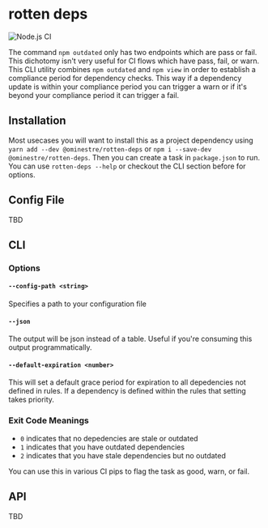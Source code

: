 # rotten deps

![Node.js CI](https://github.com/ominestre/rotten-deps/workflows/Node.js%20CI/badge.svg)

The command `npm outdated` only has two endpoints which are pass or fail. This dichotomy isn't very useful for CI
flows which have pass, fail, or warn. This CLI utility combines `npm outdated` and `npm view` in order to establish
a compliance period for dependency checks. This way if a dependency update is within your compliance period you can
trigger a warn or if it's beyond your compliance period it can trigger a fail.

## Installation

Most usecases you will want to install this as a project dependency using `yarn add --dev @ominestre/rotten-deps` or `npm i --save-dev @ominestre/rotten-deps`.
Then you can create a task in `package.json` to run. You can use `rotten-deps --help` or checkout the CLI section before for options.

## Config File

TBD

## CLI

### Options

#### `--config-path <string>`

Specifies a path to your configuration file

#### `--json`

The output will be json instead of a table. Useful if you're consuming this output programmatically.

#### `--default-expiration <number>`

This will set a default grace period for expiration to all depedencies not defined in rules. If a dependency is defined within the rules that setting takes priority.

### Exit Code Meanings

* `0` indicates that no depedencies are stale or outdated
* `1` indicates that you have outdated dependencies
* `2` indicates that you have stale dependencies but no outdated

You can use this in various CI pips to flag the task as good, warn, or fail.

## API

TBD
